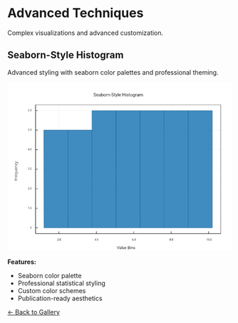 # Advanced Techniques

Complex visualizations and advanced customization.

## Seaborn-Style Histogram

Advanced styling with seaborn color palettes and professional theming.

![Seaborn Histogram](seaborn_histogram_example.png)

**Features:**
- Seaborn color palette
- Professional statistical styling
- Custom color schemes
- Publication-ready aesthetics

[← Back to Gallery](../README.md)
